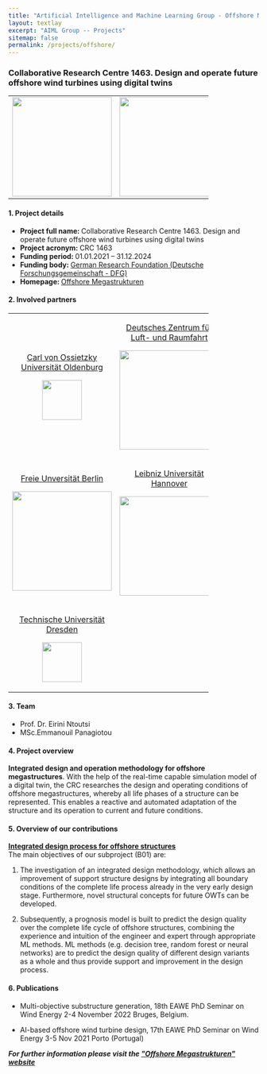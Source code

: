 ```yaml
---
title: "Artificial Intelligence and Machine Learning Group - Offshore Megastrukturen project"
layout: textlay
excerpt: "AIML Group -- Projects"
sitemap: false
permalink: /projects/offshore/
---
```


### Collaborative Research Centre 1463. Design and operate future offshore wind turbines using digital twins

<table style="border-collapse: collapse; width: 80%;" border="0">
<tbody>
<tr>
<td style="width: 40%; text-align: center;"><img src="{{ site.url }}{{ site.baseurl }}/images/logopic/SFB1463_Logo.png" alt="" width="200" /></td>
<td style="width: 40%; text-align: center;"><img src="{{ site.url }}{{ site.baseurl }}/images/logopic/logo-dfg.jpg" alt="" width = "200"/></td>
</tr>
</tbody>
</table>

#### 1. Project details
- <b>Project full name: </b> Collaborative Research Centre 1463. Design and operate future offshore wind turbines using digital twins
- <b>Project acronym: </b> CRC 1463 
- <b>Funding period: </b> 01.01.2021 – 31.12.2024
- <b>Funding body: </b> <a href="https://www.dfg.de/gefoerderte_projekte/programme_und_projekte/listen/projektdetails/index.jsp?id=434502799" target="_new">German Research Foundation (Deutsche Forschungsgemeinschaft - DFG)</a>
- <b>Homepage: </b> <a href="https://www.sfb1463.uni-hannover.de/">Offshore Megastrukturen</a>


#### 2. Involved partners
<table style="border-collapse: collapse; width: 80%; " border="0">
<tbody>
<tr style="height: 19px;">
<td style="width: 35%; height: 19px;">
<p style="text-align: center;"><a href="https://uol.de/">Carl von Ossietzky Universität Oldenburg</a></p>
<p style="text-align: center;"><img src="{{ site.url }}{{ site.baseurl }}/images/logopic/logo-oldenburg.png" alt="" height="80" /></p>
</td>
<td style="width: 35%; height: 19px;">
<p style="text-align: center;"><a href="https://www.dlr.de/DE/Home/home_node.html">Deutsches Zentrum für Luft- und Raumfahrt</a></p>
<p style="text-align: center;"><img src="{{ site.url }}{{ site.baseurl }}/images/logopic/logo-luft.png" alt=""  width="200"/></p>
</td>
</tr>
<tr style="height: 18px;">
<td style="width: 45%; height: 18px;">
<p style="text-align: center;"><a href="https://www.fu-berlin.de/en/index.html">Freie Unversität Berlin</a></p>
<p style="text-align: center;"><img src="{{ site.url }}{{ site.baseurl }}/images/logopic/fu-logo.png" alt="" width="200" /></p>
</td>
<td style="width: 45%; height: 18px;">
<p style="text-align: center;"><a href="https://www.uni-hannover.de/en/">Leibniz Universität Hannover</a></p>
<p style="text-align: center;"><img src="{{ site.url }}{{ site.baseurl }}/images/logopic/logo-LUH.png" alt="" width="200" /></p>
</td>
</tr>
<tr style="height: 18px;">
<td style="width: 45%; height: 18px;">
<p style="text-align: center;"><a href="https://tu-dresden.de/">Technische Universität Dresden</a></p>
<p style="text-align: center;"><img src="{{ site.url }}{{ site.baseurl }}/images/logopic/logo-TUD.jpg" alt="" height="80" /></p>
</td>
<td style="width: 45%; height: 18px;">
</td>
</tr>
</tbody>
</table>

#### 3. Team
- Prof. Dr. Eirini Ntoutsi
- MSc.Emmanouil Panagiotou

#### 4. Project overview

<b>Integrated design and operation methodology for offshore megastructures</b>.
With the help of the real-time capable simulation model of a digital twin, the CRC researches the design and operating conditions of offshore megastructures, whereby all life phases of a structure can be represented. This enables a reactive and automated adaptation of the structure and its operation to current and future conditions.

#### 5. Overview of our contributions
<b><a href ="https://www.sfb1463.uni-hannover.de/en/research/project-area-b/subproject-b1">Integrated design process for offshore structures </a></b> <br>
The main objectives of our subproject (B01) are: <br>

1. The investigation of an integrated design methodology, which allows an improvement of support structure designs by integrating all boundary conditions of the complete life process already in the very early design stage. Furthermore, novel structural concepts for future OWTs can be developed.

2. Subsequently, a prognosis model is built to predict the design quality over the complete life cycle of offshore structures, combining the experience and intuition of the engineer and expert through appropriate ML methods. ML methods (e.g. decision tree, random forest or neural networks) are to predict the design quality of different design variants as a whole and thus provide support and improvement in the design process.

#### 6. Publications

-	Multi-objective substructure generation, 18th EAWE PhD Seminar on Wind Energy 2-4 November 2022 Bruges, Belgium. 

-	AI-based offshore wind turbine design, 17th EAWE PhD Seminar on Wind Energy 3-5 Nov 2021 Porto (Portugal)

<b><i>For further information please visit the <a href ="https://www.sfb1463.uni-hannover.de">"Offshore Megastrukturen" website</a></i></b>

